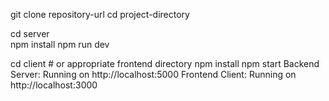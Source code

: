 git clone repository-url
cd project-directory

cd server<br>
npm install
npm run dev

cd client # or appropriate frontend directory
npm install
npm start
Backend Server: Running on http://localhost:5000
Frontend Client: Running on http://localhost:3000
